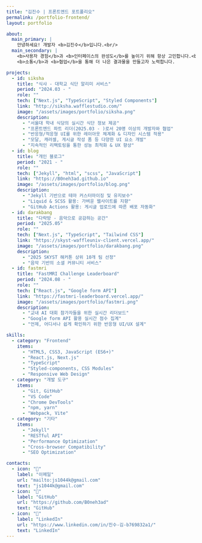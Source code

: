 ```yaml
---
title: "김진수 | 프론트엔드 포트폴리오"
permalink: /portfolio-frontend/
layout: portfolio

about:
  main_primary: |
    안녕하세요! 개발자 <b>김진수</b>입니다.<br/>
  main_secondary: |
    <b>사용자 경험</b>과 <b>인터페이스의 완성도</b>를 높이기 위해 항상 고민합니다.<br/>
    <b>소통</b>과 <b>협업</b>을 통해 더 나은 결과물을 만들고자 노력합니다.

projects:
  - id: siksha
    title: "식샤 - 대학교 식단 알리미 서비스"
    period: "2024.03 - "
    role: ""
    tech: ["Next.js", "TypeScript", "Styled Components"]
    link: "http://siksha.wafflestudio.com/"
    image: "/assets/images/portfolio/siksha.png"
    description:
      - "서울대 학내 식당의 실시간 식단 정보 제공"
      - "프론트엔드 파트 리더(2025.03 - )로서 20명 이상의 개발자와 협업"
      - "반응형/적응형 UI를 위한 레이아웃 체계화 & 디자인 시스템 적용"
      - "모달, 캐러셀, 게시글 작성 폼 등 다양한 UI 요소 개발"
      - "지속적인 리팩토링을 통한 성능 최적화 & UX 향상"
  - id: blog
    title: "개인 블로그"
    period: "2021 - "
    role: ""
    tech: ["Jekyll", "html", "scss", "JavaScript"]
    link: "https://B0neh3ad.github.io"
    image: "/assets/images/portfolio/blog.png"
    description:
      - "Jekyll 기반으로 테마 커스터마이징 및 유지보수"
      - "Liquid & SCSS 활용: 가벼운 웹사이트를 지향"
      - "GitHub Actions 활용: 게시글 업로드에 따른 배포 자동화"
  - id: darakbang
    title: "다락방 - 음악으로 공감하는 공간"
    period: "2025.05"
    role: ""
    tech: ["Next.js", "TypeScript", "Tailwind CSS"]
    link: "https://skyst-waffleuniv-client.vercel.app/"
    image: "/assets/images/portfolio/darakbang.png"
    description:
      - "2025 SKYST 해커톤 상위 10개 팀 선정"
      - "음악 기반의 소셜 커뮤니티 서비스"
  - id: fastmri
    title: "FastMRI Challenge Leaderboard"
    period: "2024.08 - "
    role: ""
    tech: ["React.js", "Google form API"]
    link: "https://fastmri-leaderboard.vercel.app/"
    image: "/assets/images/portfolio/fastmri.png"
    description:
      - "교내 AI 대회 참가자들을 위한 실시간 리더보드"
      - "Google form API 활용 실시간 점수 집계"
      - "언제, 어디서나 쉽게 확인하기 위한 반응형 UI/UX 설계"

skills:
  - category: "Frontend"
    items:
      - "HTML5, CSS3, JavaScript (ES6+)"
      - "React.js, Next.js"
      - "TypeScript"
      - "Styled-components, CSS Modules"
      - "Responsive Web Design"
  - category: "개발 도구"
    items:
      - "Git, GitHub"
      - "VS Code"
      - "Chrome DevTools"
      - "npm, yarn"
      - "Webpack, Vite"
  - category: "기타"
    items:
      - "Jekyll"
      - "RESTful API"
      - "Performance Optimization"
      - "Cross-browser Compatibility"
      - "SEO Optimization"

contacts:
  - icon: "📧"
    label: "이메일"
    url: "mailto:js1044k@gmail.com"
    text: "js1044k@gmail.com"
  - icon: "🐙"
    label: "GitHub"
    url: "https://github.com/B0neh3ad"
    text: "GitHub"
  - icon: "💼"
    label: "LinkedIn"
    url: "https://www.linkedin.com/in/진수-김-b769832a1/"
    text: "LinkedIn"
---
```

